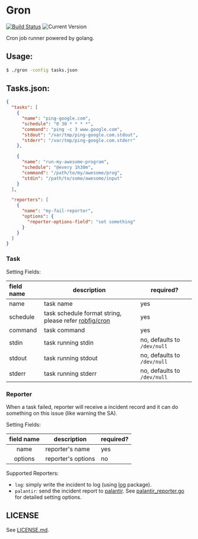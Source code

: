 # Gron

[![Build Status](https://travis-ci.org/welcome-to-shire/gron.svg?branch=master)](https://travis-ci.org/welcome-to-shire/gron) ![Current Version](http://img.shields.io/badge/version-0.0.2-brightgreen.svg)

Cron job runner powered by golang.

## Usage:

```bash
$ ./gron -config tasks.json
```

## Tasks.json:

```json
{
  "tasks": [
    {
      "name": "ping-google.com",
      "schedule": "0 30 * * * *",
      "command": "ping -c 3 www.google.com",
      "stdout": "/var/tmp/ping-google.com.stdout",
      "stderr": "/var/tmp/ping-google.com.stderr"
    },

    {
      "name": "run-my-awesome-program",
      "schedule": "@every 1h30m",
      "command": "/path/to/my/awesome/prog",
      "stdin": "/path/to/some/awesome/input"
    }
  ],

  "reporters": [
    {
      "name": "my-fail-reporter",
      "options": {
        "reporter-options-field": "set something"
      }
    }
  ]
}
```

### Task

Setting Fields:

| field name | description | required? |
|:----------|-----------|---------|
| name | task name | yes |
| schedule | task schedule format string, please refer [robfig/cron][robfig-cron] | yes |
| command | task command | yes |
| stdin | task running stdin | no, defaults to `/dev/null` |
| stdout | task running stdout | no, defaults to `/dev/null` |
| stderr | task running stderr | no, defaults to `/dev/null` |

[robfig-cron]: https://github.com/robfig/cron/blob/master/doc.go


### Reporter

When a task failed, reporter will receive a incident record and it can do something
on this issue (like warning the SA).

Setting Fields:

| field name | description | required? |
|:----------:|-------------|-----------|
| name | reporter's name | yes |
| options | reporter's options | no |

Supported Reporters:

- `log`: simply write the incident to log (using [log][golang-log] package).
- `palantir`: send the incident report to [palantir][shire-palantir]. See [palantir_reporter.go](palantir_reporter.go) for detailed setting options.


[golang-log]: http://golang.org/pkg/log/
[shire-palantir]: https://github.com/welcome-to-shire/palantir


## LICENSE

See [LICENSE.md](LICENSE.md).
